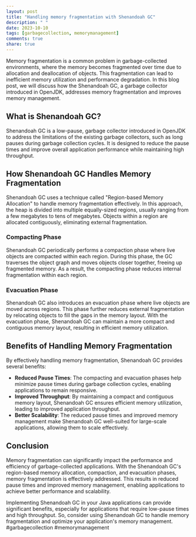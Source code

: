 ```yaml
---
layout: post
title: "Handling memory fragmentation with Shenandoah GC"
description: " "
date: 2023-10-10
tags: [garbagecollection, memorymanagement]
comments: true
share: true
---
```


Memory fragmentation is a common problem in garbage-collected environments, where the memory becomes fragmented over time due to allocation and deallocation of objects. This fragmentation can lead to inefficient memory utilization and performance degradation. In this blog post, we will discuss how the Shenandoah GC, a garbage collector introduced in OpenJDK, addresses memory fragmentation and improves memory management.

## What is Shenandoah GC?

Shenandoah GC is a low-pause, garbage collector introduced in OpenJDK to address the limitations of the existing garbage collectors, such as long pauses during garbage collection cycles. It is designed to reduce the pause times and improve overall application performance while maintaining high throughput.

## How Shenandoah GC Handles Memory Fragmentation

Shenandoah GC uses a technique called "Region-based Memory Allocation" to handle memory fragmentation effectively. In this approach, the heap is divided into multiple equally-sized regions, usually ranging from a few megabytes to tens of megabytes. Objects within a region are allocated contiguously, eliminating external fragmentation.

### Compacting Phase

Shenandoah GC periodically performs a compaction phase where live objects are compacted within each region. During this phase, the GC traverses the object graph and moves objects closer together, freeing up fragmented memory. As a result, the compacting phase reduces internal fragmentation within each region.

### Evacuation Phase

Shenandoah GC also introduces an evacuation phase where live objects are moved across regions. This phase further reduces external fragmentation by relocating objects to fill the gaps in the memory layout. With the evacuation phase, Shenandoah GC can maintain a more compact and contiguous memory layout, resulting in efficient memory utilization.

## Benefits of Handling Memory Fragmentation

By effectively handling memory fragmentation, Shenandoah GC provides several benefits:

- **Reduced Pause Times**: The compacting and evacuation phases help minimize pause times during garbage collection cycles, enabling applications to remain responsive.
- **Improved Throughput**: By maintaining a compact and contiguous memory layout, Shenandoah GC ensures efficient memory utilization, leading to improved application throughput.
- **Better Scalability**: The reduced pause times and improved memory management make Shenandoah GC well-suited for large-scale applications, allowing them to scale effectively.

## Conclusion

Memory fragmentation can significantly impact the performance and efficiency of garbage-collected applications. With the Shenandoah GC's region-based memory allocation, compaction, and evacuation phases, memory fragmentation is effectively addressed. This results in reduced pause times and improved memory management, enabling applications to achieve better performance and scalability.

Implementing Shenandoah GC in your Java applications can provide significant benefits, especially for applications that require low-pause times and high throughput. So, consider using Shenandoah GC to handle memory fragmentation and optimize your application's memory management. #garbagecollection #memorymanagement